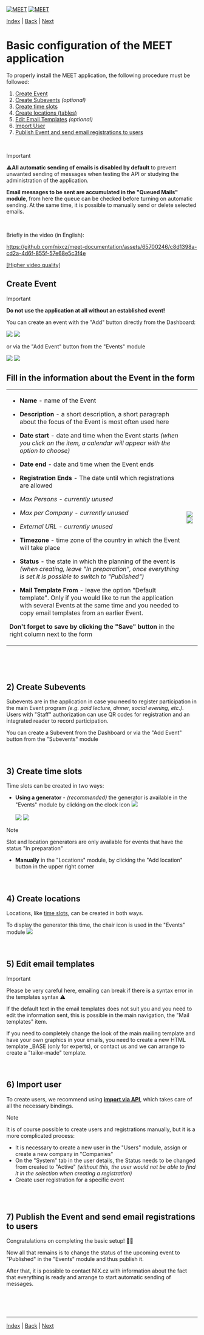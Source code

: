[![MEET](../../_data/MEET_H_04.svg#gh-dark-mode-only "MEET")](../../README.md#gh-dark-mode-only)
[![MEET](../../_data/MEET_H_03.svg#gh-light-mode-only "MEET")](../../README.md#gh-light-mode-only)


[Index](../README.md) | [Back](0002.md) | [Next](0004.md)

# Basic configuration of the MEET application

To properly install the MEET application, the following procedure must be followed:
1) [Create Event](#_1)
2) [Create Subevents](#_2) *(optional)*
3) [Create time slots](#_3)
4) [Create locations (tables)](#_4)
5) [Edit Email Templates](#_5) *(optional)*
6) [Import User](#_6)
7) [Publish Event and send email registrations to users](#_7)
<br />

> [!IMPORTANT]  
> ⚠️**All automatic sending of emails is disabled by default** to prevent unwanted sending of messages when testing the API or studying the administration of the application.
>
>**Email messages to be sent are accumulated in the "Queued Mails" module**, from here the queue can be checked before turning on automatic sending. At the same time, it is possible to manually send or delete selected emails.

<br />

Briefly in the video (in English):


https://github.com/nixcz/meet-documentation/assets/65700246/c8d1398a-cd2a-4d6f-855f-57e68e5c3f4e

[[Higher video quality]](../../_data/basic.mp4)


## Create Event <a id='_1'></a>

> [!IMPORTANT]  
> **Do not use the application at all without an established event!**

You can create an event with the "Add" button directly from the Dashboard:

![](../../_data/screenshots/0002.png#gh-light-mode-only "")
![](../../_data/screenshots/dark/0002.png#gh-dark-mode-only "")


or via the "Add Event" button from the "Events" module

![](../../_data/screenshots/0003.png#gh-light-mode-only "")
![](../../_data/screenshots/dark/0003.png#gh-dark-mode-only "")

## Fill in the information about the Event in the form

<table>
<tr>
<td>

- **Name** - name of the Event

- **Description** - a short description, a short paragraph about the focus of the Event is most often used here
- **Date start** - date and time when the Event starts *(when you click on the item, a calendar will appear with the option to choose)*
- **Date end** - date and time when the Event ends
- **Registration Ends** - The date until which registrations are allowed
- *Max Persons - currently unused*
- *Max per Company - currently unused*
- *External URL - currently unused*
- **Timezone** - time zone of the country in which the Event will take place
- **Status** - the state in which the planning of the event is *(when creating, leave "In preparation", once everything is set it is possible to switch to "Published")*
- **Mail Template From** - leave the option "Default template". Only if you would like to run the application with several Events at the same time and you needed to copy email templates from an earlier Event.

**Don't forget to save by clicking the "Save" button** in the right column next to the form
</td>
<td>

![](../../_data/screenshots/0004.png#gh-light-mode-only "")
![](../../_data/screenshots/dark/0004.png#gh-dark-mode-only "")
</td>

</tr></table>
<br /><br /><br />

## 2) Create Subevents <a id='_2'></a>
Subevents are in the application in case you need to register participation in the main Event program
*(e.g. paid lecture, dinner, social evening, etc.)*. Users with "Staff" authorization can use QR codes for registration and an integrated reader to record participation.

You can create a Subevent from the Dashboard or via the "Add Event" button from the "Subevents" module
<br /><br /><br />

## 3) Create time slots <a id='_3'></a>
Time slots can be created in two ways:

- **Using a generator** - *(recommended)*
the generator is available in the "Events" module by clicking on the clock icon ![](../../_data/i-clock.svg)<br><br>
![](../../_data/screenshots/0005.png#gh-light-mode-only "")
![](../../_data/screenshots/dark/0005.png#gh-dark-mode-only "")

> [!NOTE]
> Slot and location generators are only available for events that have the status "In preparation"


- **Manually** in the "Locations" module, by clicking the "Add location" button in the upper right corner
<br /><br /><br />

## 4) Create locations <a id='_4'></a>
Locations, like [time slots](#_3), can be created in both ways.

To display the generator this time, the chair icon is used in the "Events" module ![](../../_data/i-chair.svg)
<br /><br /><br />

## 5) Edit email templates <a id='_5'></a>
> [!IMPORTANT]  
> Please be very careful here, emailing can break if there is a syntax error in the templates syntax ⚠️

If the default text in the email templates does not suit you and you need to edit the information sent, this is possible in the main navigation, the "Mail templates" item.

If you need to completely change the look of the main mailing template and have your own graphics in your emails, you need to create a new HTML template _BASE (only for experts), or contact us and we can arrange to create a "tailor-made" template.
<br /><br /><br />

## 6) Import user <a id='_6'></a>
To create users, we recommend using **[import via API](0004.md)**, which takes care of all the necessary bindings.

> [!NOTE]
>It is of course possible to create users and registrations manually, but it is a more complicated process:
>- It is necessary to create a new user in the "Users" module, assign or create a new company in "Companies"
>- On the "System" tab in the user details, the Status needs to be changed from created to "Active" *(without this, the user would not be able to find it in the selection when creating a registration)*
>- Create user registration for a specific event

<br /><br />

## 7) Publish the Event and send email registrations to users <a id='_7'></a>
Congratulations on completing the basic setup! 🎉🥳

Now all that remains is to change the status of the upcoming event to "Published" in the "Events" module and thus publish it.

After that, it is possible to contact NIX.cz with information about the fact that everything is ready and arrange to start automatic sending of messages.

<br /><br /><br />

---
[Index](../README.md) | [Back](0002.md) | [Next](0004.md)
